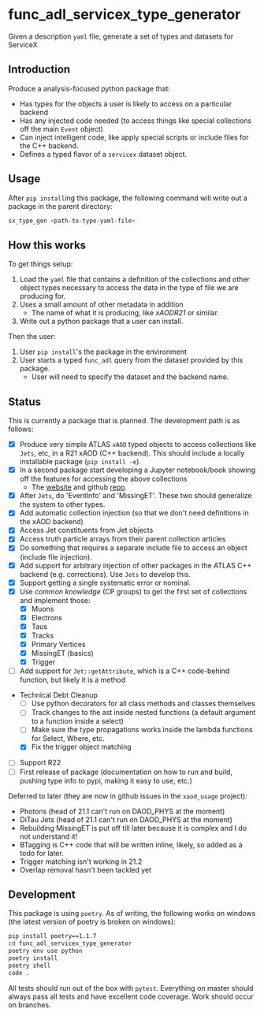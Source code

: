 # func_adl_servicex_type_generator

 Given a description `yaml` file, generate a set of types and datasets for ServiceX

## Introduction

Produce a analysis-focused python package that:

* Has types for the objects a user is likely to access on a particular backend
* Has any injected code needed (to access things like special collections off the main `Event` object)
* Can inject intelligent code, like apply special scripts or include files for the C++ backend.
* Defines a typed flavor of a `servicex` dataset object.

## Usage

After `pip install`ing this package, the following command will write out a package in the parent directory:

```bash
sx_type_gen <path-to-type-yaml-file>
```

## How this works

To get things setup:

1. Load the `yaml` file that contains a definition of the collections and other object types necessary to access the data in the type of file we are producing for.
1. Uses a small amount of other metadata in addition
    * The name of what it is producing, like _xAODR21_ or similar.
1. Write out a python package that a user can install.

Then the user:

1. User `pip install`'s the package in the environment
1. User starts a typed `func_adl` query from the dataset provided by this package.
    * User will need to specify the dataset and the backend name.

## Status

This is currently a package that is planned. The development path is as follows:

* [x] Produce very simple ATLAS `xAOD` typed objects to access collections like `Jets`, etc, in a R21 xAOD (C++ backend). This should include a locally installable package (`pip install -e`).
* [x] In a second package start developing a Jupyter notebook/book showing off the features for accessing the above collections
  * The [website](https://gordonwatts.github.io/xaod_usage) and github [repo](https://github.com/gordonwatts/xaod_usage).
* [x] After `Jets`, do 'EventInfo' and 'MissingET'. These two should generalize the system to other types.
* [x] Add automatic collection injection (so that we don't need definitions in the xAOD backend)
* [x] Access Jet constituents from Jet objects
* [x] Access truth particle arrays from their parent collection articles
* [x] Do something that requires a separate include file to access an object (include file injection).
* [x] Add support for arbitrary injection of other packages in the ATLAS C++ backend (e.g. corrections). Use `Jets` to develop this.
* [x] Support getting a single systematic error or nominal.
* [x] Use _common knowledge_ (CP groups) to get the first set of collections and implement those:
  * [x] Muons
  * [x] Electrons
  * [x] Taus
  * [x] Tracks
  * [x] Primary Vertices
  * [x] MissingET (basics)
  * [x] Trigger
* [ ] Add support for `Jet::getAttribute`, which is a C++ code-behind function, but likely it is a method
* Technical Debt Cleanup
  * [ ] Use python decorators for all class methods and classes themselves
  * [ ] Track changes to the ast inside nested functions (a default argument to a function inside a select)
  * [ ] Make sure the type propagations works inside the lambda functions for Select, Where, etc.
  * [x] Fix the trigger object matching
* [ ] Support R22
* [ ] First release of package (documentation on how to run and build, pushing type info to pypi, making it easy to use, etc.)

Deferred to later (they are now in github issues in the `xaod_usage` project):

* Photons (head of 21.1 can't run on DAOD_PHYS at the moment)
* DiTau Jets (head of 21.1 can't run on DAOD_PHYS at the moment)
* Rebuilding MissingET is put off till later because it is complex and I do not understand it!
* BTagging is C++ code that will be written inline, likely, so added as a todo for later.
* Trigger matching isn't working in 21.2
* Overlap removal hasn't been tackled yet

## Development

This package is using `poetry`. As of writing, the following works on windows (the latest version of poetry is broken on windows):

```bash
pip install poetry==1.1.7
cd func_adl_servicex_type_generator
poetry env use python
poetry install
poetry shell
code .
```

All tests should run out of the box with `pytest`. Everything on master should always pass all tests and have excellent code coverage. Work should occur on branches.
